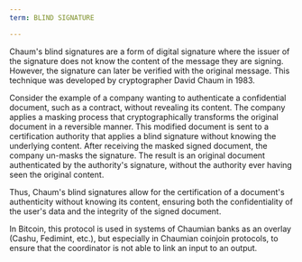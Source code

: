 ```yaml
---
term: BLIND SIGNATURE

---
```

Chaum's blind signatures are a form of digital signature where the issuer of the signature does not know the content of the message they are signing. However, the signature can later be verified with the original message. This technique was developed by cryptographer David Chaum in 1983.

Consider the example of a company wanting to authenticate a confidential document, such as a contract, without revealing its content. The company applies a masking process that cryptographically transforms the original document in a reversible manner. This modified document is sent to a certification authority that applies a blind signature without knowing the underlying content. After receiving the masked signed document, the company un-masks the signature. The result is an original document authenticated by the authority's signature, without the authority ever having seen the original content.

Thus, Chaum's blind signatures allow for the certification of a document's authenticity without knowing its content, ensuring both the confidentiality of the user's data and the integrity of the signed document.

In Bitcoin, this protocol is used in systems of Chaumian banks as an overlay (Cashu, Fedimint, etc.), but especially in Chaumian coinjoin protocols, to ensure that the coordinator is not able to link an input to an output.
